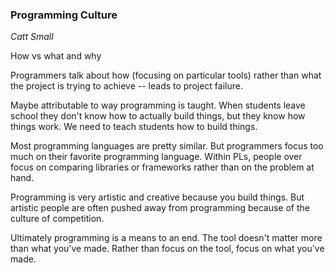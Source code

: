 ### Programming Culture

_Catt Small_

How vs what and why

Programmers talk about how (focusing on particular tools) rather than what the project is trying to achieve -- leads to project failure.

Maybe attributable to way programming is taught. When students leave school they don't know how to actually build things, but they know how things work. We need to teach students how to build things.

Most programming languages are pretty similar. But programmers focus too much on their favorite programming language. Within PLs, people over focus on comparing libraries or frameworks rather than on the problem at hand.

Programming is very artistic and creative because you build things. But artistic people are often pushed away from programming because of the culture of competition.

Ultimately programming is a means to an end. The tool doesn't matter more than what you've made. Rather than focus on the tool, focus on what you've made.
